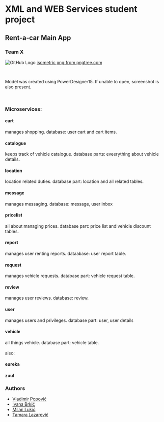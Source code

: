 # XML and WEB Services student project 
## Rent-a-car Main App
### Team X 
![GitHub Logo](https://github.com/rushbdonotstop/main-app-rent-a-car/blob/master/service.png)
<a href='https://pngtree.com/so/isometric'>isometric png from pngtree.com</a>
<br>

<br>

Model was created using PowerDesigner15. If unable to open, screenshot is also present.

<br>

### Microservices:
#### cart
manages shopping. database: user cart and cart items.
#### catalogue
keeps track of vehicle catalogue. database parts: eveerything about vehicle details.
#### location
location related duties. database part: location and all related tables.
#### message
manages messaging. database: message, user inbox
#### pricelist
all about managing prices.
database part: price list and vehicle discount tables.
#### report
manages user renting reports. dataabase: user report table.
#### request
manages vehicle requests. database part: vehicle request table.
#### review
manages user reviews. database: review.
#### user
manages users and privileges. database part: user, user details
#### vehicle
all things vehicle. database part: vehicle table.
<br>
<br>
also:
<br>
#### eureka
#### zuul
### Authors
*   [Vladimir Popović](https://github.com/PopovicV)
*   [Ivana Brkić](https://github.com/ivanabrkic)
*   [Milan Lukić](https://github.com/lukicMilan)
*   [Tamara Lazarević](https://github.com/TLazarevic)
